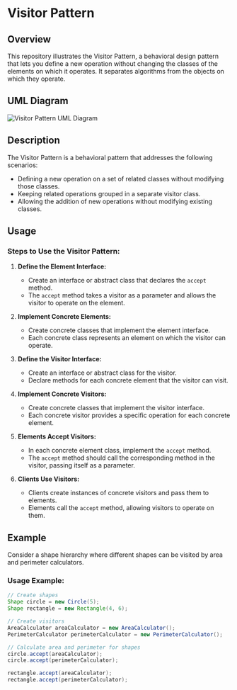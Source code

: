 # Visitor Pattern

## Overview

This repository illustrates the Visitor Pattern, a behavioral design pattern that lets you define a new operation without changing the classes of the elements on which it operates. It separates algorithms from the objects on which they operate.

## UML Diagram

![Visitor Pattern UML Diagram](https://github.com/ImCoderz/design-pattern-java/blob/main/assets/VisitorUML.png)

## Description

The Visitor Pattern is a behavioral pattern that addresses the following scenarios:
- Defining a new operation on a set of related classes without modifying those classes.
- Keeping related operations grouped in a separate visitor class.
- Allowing the addition of new operations without modifying existing classes.

## Usage

### Steps to Use the Visitor Pattern:

1. **Define the Element Interface:**
   - Create an interface or abstract class that declares the `accept` method.
   - The `accept` method takes a visitor as a parameter and allows the visitor to operate on the element.

2. **Implement Concrete Elements:**
   - Create concrete classes that implement the element interface.
   - Each concrete class represents an element on which the visitor can operate.

3. **Define the Visitor Interface:**
   - Create an interface or abstract class for the visitor.
   - Declare methods for each concrete element that the visitor can visit.

4. **Implement Concrete Visitors:**
   - Create concrete classes that implement the visitor interface.
   - Each concrete visitor provides a specific operation for each concrete element.

5. **Elements Accept Visitors:**
   - In each concrete element class, implement the `accept` method.
   - The `accept` method should call the corresponding method in the visitor, passing itself as a parameter.

6. **Clients Use Visitors:**
   - Clients create instances of concrete visitors and pass them to elements.
   - Elements call the `accept` method, allowing visitors to operate on them.

## Example

Consider a shape hierarchy where different shapes can be visited by area and perimeter calculators.

### Usage Example:

```java
// Create shapes
Shape circle = new Circle(5);
Shape rectangle = new Rectangle(4, 6);

// Create visitors
AreaCalculator areaCalculator = new AreaCalculator();
PerimeterCalculator perimeterCalculator = new PerimeterCalculator();

// Calculate area and perimeter for shapes
circle.accept(areaCalculator);
circle.accept(perimeterCalculator);

rectangle.accept(areaCalculator);
rectangle.accept(perimeterCalculator);
